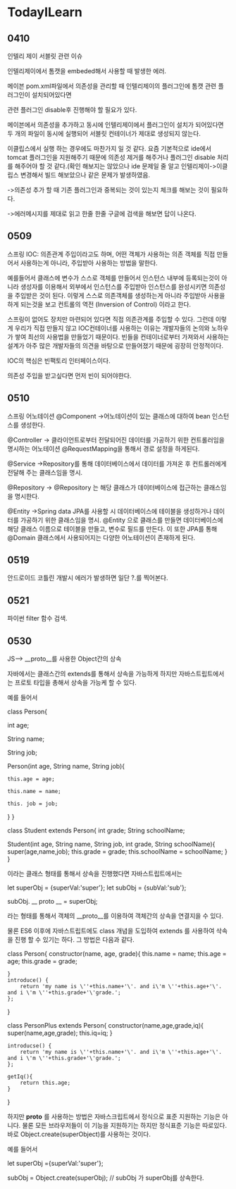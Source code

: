 # TodayILearn
## 0410
인텔리 제이 서블릿 관련 이슈

인텔리제이에서 톰캣을 embeded해서 사용할 때 발생한 에러.

메이븐 pom.xml파일에서 의존성을 관리할 때 인텔리제이의 플러그인에 톰캣 관련 플러그인이 설치되어있다면

관련 플러그인 disable후 진행해야 할 필요가 있다.

메이븐에서 의존성을 추가하고 동시에 인텔리제이에서 플러그인이 설치가 되어있다면 두 개의 파일이 동시에 실행되어 서블릿 컨테이너가 제대로 생성되지 않는다.

이클립스에서 실행 하는 경우에도 마찬가지 일 것 같다. 요즘 기본적으로 ide에서 tomcat 플러그인을 지원해주기 때문에 의존성 제거를 해주거나 플러그인 disable 처리를 해주어야 할 것 같다.(확인 해보지는 않았으나 ide 문제일 줄 알고 인텔리제이->이클립스 변경해서 빌드 해보았으나 같은 문제가 발생하였음.

->의존성 추가 할 때 기존 플러그인과 중복되는 것이 있는지 체크를 해보는 것이 필요하다.

->에러메시지를 제대로 읽고 한줄 한줄 구글에 검색을 해보면 답이 나온다.

## 0509
스프링 
IOC: 의존관계 주입이라고도 하며, 어떤 객체가 사용하는 의존 객체를 직접 만들어서 사용하는게 아니라, 주입받아 사용하는 방법을 말한다.

예를들어서 클래스에 변수가 스스로 객체를 만들어서 인스턴스 내부에 등록되는것이 아니라 생성자를 이용해서 외부에서 인스턴스를 주입받아 인스턴스를 완성시키면 의존성을 주입받은 것이 된다. 이렇게 스스로 의존객체를 생성하는게 아니라 주입받아 사용을 하게 되는것을 보고 컨트롤의 역전 (Inversion of Control) 이라고 한다.

스프링이 없어도 장치만 마련되어 있다면 직접 의존관계를 주입할 수 있다. 그런데 이렇게 우리가 직접 만들지 않고 IOC컨테이너를 사용하는 이유는 개발자들의 논의와 노하우가 쌓여 최선의 사용법을 만들었기 때문이다. 빈들을 컨테이너로부터 가져와서 사용하는 설계가 아주 많은 개발자들의 의견을 바탕으로 만들어졌기 때문에 굉장히 안정적이다.

IOC의 핵심은 빈팩토리 인터페이스이다.

의존성 주입을 받고싶다면 먼저 빈이 되어야한다.

## 0510
스프링 어노테이션
@Component 
->어노테이션이 있는 클래스에 대하여 bean 인스턴스를 생성한다.

@Controller
-> 클라이언트로부터 전달되어진 데이터를 가공하기 위한 컨트롤러임을 명시하는 어노테이션
@RequestMapping을 통해서 경로 설정을 하게된다.

@Service
->Repository를 통해 데이터베이스에서 데이터를 가져온 후 컨트롤러에게 전달해 주는 클래스임을 명시.

@Repository
-> @Repository 는 해당 클래스가 데이터베이스에 접근하는 클래스임을 명시한다.

@Entity
->Spring data JPA를 사용할 시 데이터베이스에 테이블을 생성하거나 데이터를 가공하기 위한 클래스임을 명시.
@Entity 으로 클래스를 만들면 데이터베이스에 해당 클래스 이름으로 테이블을 만들고, 변수로 필드를 만든다.
이 또한 JPA를 통해 @Domain 클래스에서 사용되어지는  다양한 어노테이션이 존재하게 된다.

## 0519
안드로이드 코틀린 개발시 에러가 발생하면 일단 ?.를 찍어본다.

## 0521
파이썬 filter 함수 검색.

## 0530
JS--> __proto__를 사용한 Object간의 상속

자바에서는 클래스간의 extends를 통해서 상속을 가능하게 하지만
자바스트립트에서는 프로토 타입을 총해서 상속을 가능케 할 수 있다.

예를 들어서 

class Person{

  int age;
  
  String name;
  
  String job;
  
  Person(int age, String name, String job){
  
    this.age = age;
    
    this.name = name;
    
    this. job = job;
  }
}

class Student extends Person{
  int grade;
  String schoolName;
  
  Student(int age, String name, String job, int grade, String schoolName){
    super(age,name,job);
    this.grade = grade;
    this.schoolName = schoolName;
  }
}

이라는 클래스 형태를 통해서 상속을 진행했다면
자바스트립트에서는 

let superObj = {superVal:'super'};
let subObj = {subVal:'sub'};

subObj. __ proto __ = superObj;

라는 형태를 통해서 객체의 __proto__를 이용하여 객체간의 상속을 연결지을 수 있다.

물론  ES6 이후에 자바스트립트에도 class 개념을 도입하여 extends 를 사용하여 삭속을 진행 할 수 있기는 하다.
그 방법은 다음과 같다.

class Person{
    constructor(name, age, grade){
        this.name = name;
        this.age = age;
        this.grade = grade;

    }
    introduce() {
        return 'my name is \''+this.name+'\'. and i\'m \''+this.age+'\'. and i \'m \''+this.grade+'\'grade.';
    };
}

class PersonPlus extends Person{
    constructor(name,age,grade,iq){
        super(name,age,grade);
        this.iq=iq;
    }

    introducse() {
        return 'my name is \''+this.name+'\'. and i\'m \''+this.age+'\'. and i \'m \''+this.grade+'\'grade.';
    };

    getIq(){
        return this.age;
    }
}


하지만 __proto__ 를 사용하는 방법은 자바스크립트에서 정식으로 표준 지원하는 기능은 아니다.
물론 모든 브라우저들이 이 기능을 지원하기는 하지만 정식표준 기능은 따로있다.
바로 Object.create(superObject)를 사용하는 것이다.

예를 들어서

let superObj ={superVal:'super'}; 

subObj = Object.create(superObj); // subObj 가 superObj를 상속한다.
